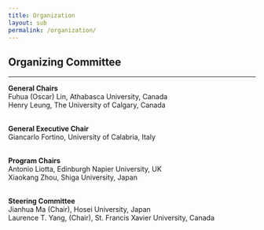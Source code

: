 ```yaml
---
title: Organization
layout: sub
permalink: /organization/
---
```


<h2>Organizing Committee</h2>
<hr/>
<b>General Chairs</b>
<br/>Fuhua (Oscar) Lin, Athabasca University, Canada 
<br/>Henry Leung, The University of Calgary, Canada

<br/><b>General Executive Chair</b>
<br/>Giancarlo Fortino, University of Calabria, Italy

<br/><b>Program Chairs </b>
<br/>Antonio Liotta, Edinburgh Napier University, UK
<br/>Xiaokang Zhou, Shiga University, Japan

<br/><b>Steering Committee</b>
<br/>Jianhua Ma (Chair), Hosei University, Japan
<br/>Laurence T. Yang, (Chair), St. Francis Xavier University, Canada
